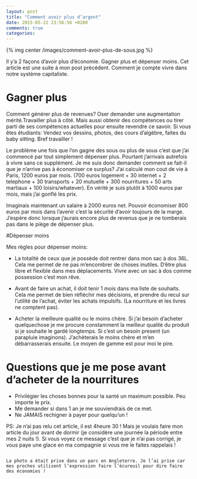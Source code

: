```yaml
---
layout: post
title: "Comment avoir plus d’argent"
date: 2015-05-22 23:56:56 +0200
comments: true
categories:
---
```


{% img center /images/comment-avoir-plus-de-sous.jpg %}

Il y’a 2 façons d’avoir plus d’économie. Gagner plus et dépenser moins. Cet article est une suite à mon post précédent. Comment je compte vivre dans notre système capitaliste.

<!-- more -->

# Gagner plus

Comment générer plus de revenues? Oser demander une augmentation mérité.Travailler plus à côté. Mais aussi obtenir des compétences ou tirer parti de ses compétences actuelles pour ensuite revendre ce savoir. Si vous êtes étudiants: Vendez vos dessins, photos, des cours d’algèbre, faites du baby sitting. Bref travailler !

Le problème une fois que l’on gagne des sous ou plus de sous c’est que j’ai commencé par tout simplement dépenser plus. Pourtant j’arrivais autrefois à vivre sans ce supplément. Je me suis donc demander comment se fait-il que je n’arrive pas à économiser ce surplus? J’ai calculé mon cout de vie à Paris, 1200 euros par mois. (700 euros logement + 30 internet + 2 telephone + 30 transports + 20 mutuelle + 300 nourritures + 50 arts martiaux + 100 loisirs/whatever). En vérité je suis plutôt à 1000 euros par mois, mais j’ai gonflé les prix.

Imaginais maintenant un salaire à 2000 euros net. Pouvoir économiser 800 euros par mois dans l’avenir c’est la sécurité d’avoir toujours de la marge. J’espère donc lorsque j’aurais encore plus de revenus que je ne tomberais pas dans le piège de dépenser plus.

#Dépenser moins

Mes règles pour dépenser moins:

* La totalité de ceux que je possède doit rentrer dans mon sac à dos 36L. Cela me permet de ne pas m’encombrer de choses inutiles. D’être plus libre et flexible dans mes déplacements. Vivre avec un sac à dos comme possession c’est mon rêve.

* Avant de faire un achat, il doit tenir 1 mois dans ma liste de souhaits. Cela me permet de bien réfléchir mes décisions, et prendre du recul sur l’utilité de l’achat, éviter les achats impulsifs. (La nourriture et les livres ne comptent pas).

* Acheter la meilleure qualité ou le moins chère. Si j’ai besoin d’acheter quelquechose je me procure constamment la meilleur qualité du produit si je souhaite le gardé longtemps. Si c’est un besoin present (un parapluie imaginons). J’achèterais le moins chère et m’en débarrasserais ensuite. Le moyen de gamme est pour moi le pire.

# Questions que je me pose avant d’acheter de la nourritures

* Privilégier les choses bonnes pour la santé un maximum possible. Peu importe le prix.
* Me demander si dans 1 an je me souviendrais de ce met.
* Ne JAMAIS rechigner à payer pour quelqu’un !

PS: Je n’ai pas relu cet article, il est 4heure 30 ! Mais je voulais faire mon article du jour avant de dormir (je considère une journée la période entre mes 2 nuits !). Si vous voyez ce message c’est que je n’ai pas corrigé, je vous paye une glace en ma compagnie si vous me le faites rappelais !

~~~

La photo a était prise dans un parc en Angleterre. Je l’ai prise car mes proches utilisent l’expression faire l’écureuil pour dire faire des économies !
